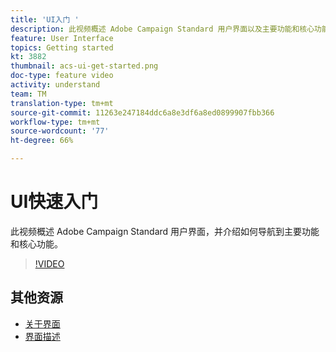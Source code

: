 ```yaml
---
title: 'UI入门 '
description: 此视频概述 Adobe Campaign Standard 用户界面以及主要功能和核心功能。
feature: User Interface
topics: Getting started
kt: 3882
thumbnail: acs-ui-get-started.png
doc-type: feature video
activity: understand
team: TM
translation-type: tm+mt
source-git-commit: 11263e247184ddc6a8e3df6a8ed0899907fbb366
workflow-type: tm+mt
source-wordcount: '77'
ht-degree: 66%

---
```



# UI快速入门

此视频概述 Adobe Campaign Standard 用户界面，并介绍如何导航到主要功能和核心功能。

>[!VIDEO](https://video.tv.adobe.com/v/18469?quality=12)

## 其他资源

* [关于界面](https://experienceleague.adobe.com/docs/campaign-standard/using/getting-started/discovering-the-interface/about-the-interface.html)
* [界面描述](https://experienceleague.adobe.com/docs/campaign-standard/using/getting-started/discovering-the-interface/interface-description.html)
